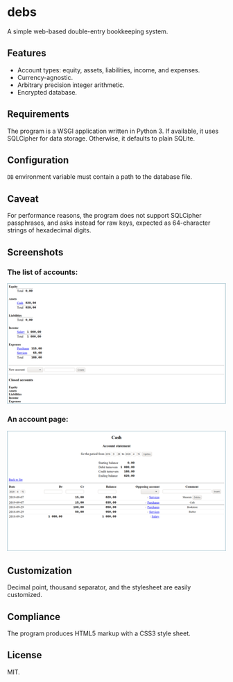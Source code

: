 # debs
A simple web-based double-entry bookkeeping system.

## Features
- Account types: equity, assets, liabilities, income, and expenses.
- Currency-agnostic.
- Arbitrary precision integer arithmetic.
- Encrypted database.

## Requirements
The program is a WSGI application written in Python 3. If available, it
uses SQLCipher for data storage. Otherwise, it defaults to plain SQLite.

## Configuration
`DB` environment variable must contain a path to the database file.

## Caveat
For performance reasons, the program does not support SQLCipher
passphrases, and asks instead for raw keys, expected as 64-character
strings of hexadecimal digits.

## Screenshots
### The list of accounts:
![](docs/list.png)
### An account page:
![](docs/acct.png)

## Customization
Decimal point, thousand separator, and the stylesheet are easily
customized.

## Compliance
The program produces HTML5 markup with a CSS3 style sheet.

## License
MIT.
